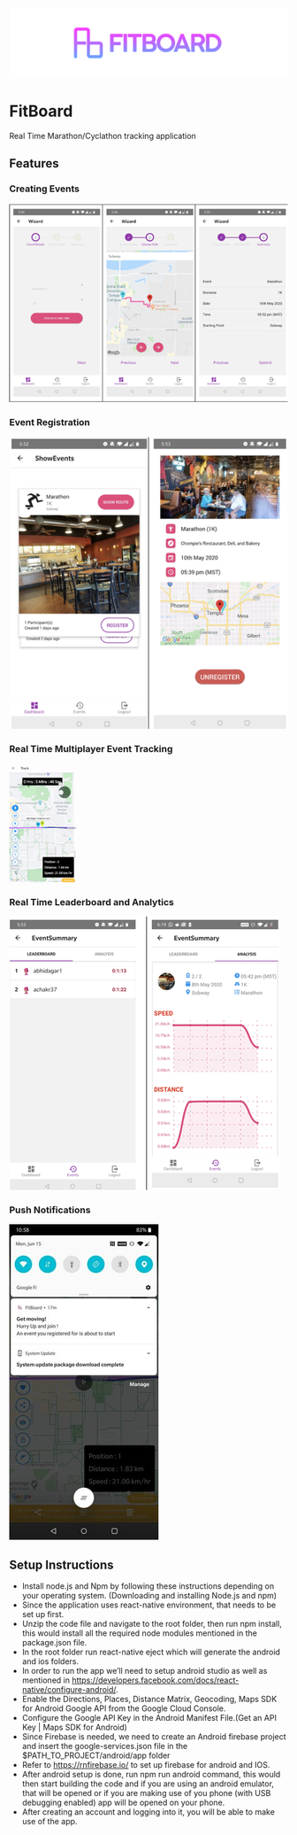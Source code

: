 ![CreateEvents](git-images/fitboard-landscape.png)
# FitBoard
Real Time Marathon/Cyclathon tracking application

## Features
### Creating Events
![CreateEvents](git-images/create-event.png)

### Event Registration
![RegisterEvents](git-images/register-event.png)

### Real Time Multiplayer Event Tracking
![Tracking](git-images/tracking.gif)

### Real Time Leaderboard and Analytics
![Leaderboard](git-images/analytics.png)

### Push Notifications
![Push Notifications](git-images/push-notif.jpg)

## Setup Instructions
- Install node.js and Npm by following these instructions depending on your operating system. (Downloading and installing Node.js and npm)
- Since the application uses react-native environment, that needs to be set up first.
- Unzip the code file and navigate to the root folder, then run npm install, this would install all the required node modules mentioned in the package.json file.
- In the root folder run react-native eject which will generate the android and ios folders.
- In order to run the app we’ll need to setup android studio as well as mentioned in https://developers.facebook.com/docs/react-native/configure-android/.
- Enable the Directions, Places, Distance Matrix, Geocoding, Maps SDK for Android Google API from the Google Cloud Console.
- Configure the Google API Key in the Android Manifest File.(Get an API Key | Maps SDK for Android)
- Since Firebase is needed, we need to create an Android firebase project and insert the google-services.json file in the $PATH_TO_PROJECT/android/app folder
- Refer to https://rnfirebase.io/ to set up firebase for android and IOS.
- After android setup is done, run npm run android  command, this would then start building the code and if you are using an android emulator, that will be opened or if you are making use of you phone (with USB debugging enabled) app will be opened on your phone.
- After creating an account and logging into it, you will be able to make use of the app.
